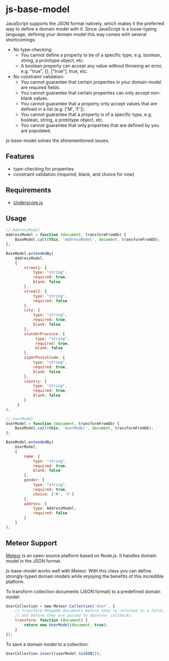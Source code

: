 # js-base-model

JavaScript supports the JSON format natively, which makes it the preferred way to define a domain model with it. Since JavaScript is a loose-typing language, defining your domain model this way comes with several shortcomings:

 - No type-checking:
    - You cannot define a property to be of a specific type, e.g. boolean, string, a prototype object, etc.
    - A boolean property can accept any value without throwing an error, e.g. "true", {}, ["true"], true, etc.
 - No constraint validation:
    - You cannot guarantee that certain properties in your domain model are required fields.
    - You cannot guarantee that certain properties can only accept non-blank values.
    - You cannot guarantee that a property only accept values that are defined in a list (e.g. ['M', 'F']).
    - You cannot guarantee that a property is of a specific type, e.g. boolean, string, a prototype object, etc.
    - You cannot guarantee that only properties that are defined by you are populated.

js-base-model solves the aforementioned issues.

## Features
 - type-checking for properties
 - constraint validation (required, blank, and choice for now)

## Requirements
 - [Underscore.js](http://underscorejs.org/)

## Usage
```javascript
// AddressModel
AddressModel = function (document, transformFromDb) {
    BaseModel.call(this, 'AddressModel', document, transformFromDb);
};

BaseModel.extendedBy(
    AddressModel,
    {
        street1: {
            type: "string",
            required: true,
            blank: false
        },
        street2: {
            type: "string",
            required: false
        },
        city: {
            type: "string",
            required: true,
            blank: false
        },
        stateOrProvince: {
             type: "string",
             required: true,
             blank: false
        },
        zipOrPostalCode: {
            type: "string",
            required: true,
            blank: false
        },
        country: {
            type: "string",
            required: true,
            blank: false
        }
     }
);

// UserModel
UserModel = function (document, transformFromDb) {
    BaseModel.call(this, 'UserModel', document, transformFromDb);
};

BaseModel.extendedBy(
    UserModel,
    {
        name: {
            type: "string",
            required: true,
            blank: false
        },
        gender: {
            type: "string",
            required: true,
            choice: ['M', 'F']
        },
        address: {
            type: AddressModel,
            required: false
        }
    }
);
```

## Meteor Support
[Meteor](http://www.meteor.com) is an open-source platform based on Node.js. It handles domain model in the JSON format.

js-base-model works well with Meteor. With this class you can define strongly-typed domain models while enjoying the benefits of this incredible platform.

To transform collection documents (JSON format) to a predefined domain model:
```javascript
UserCollection = new Meteor.Collection('User', {
    // Transform MongoDB documents before they're returned in a fetch, findOne or find call,
    // and before they are passed to observer callbacks.
    transform: function (document) {
        return new UserModel(document, true);
    }
});

```

To save a domain model to a collection:
```javascript
UserCollection.insert(userModel.toJSON());
```
